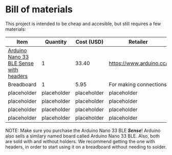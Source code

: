 # Bill of materials

This project is intended to be cheap and accesible, but still requires a few materials:

| Item | Quantity | Cost (USD) | Retailer | Comment |
|------|----------|------------|----------|---------|
[Arduino Nano 33 BLE Sense with headers](https://store.arduino.cc/usa/nano-33-ble-sense-with-headers) | 1 | 33.40 | https://www.arduino.cc/ |Microcontroller
Breadboard | 1 | 5.95 | For making connections
placeholder | placeholder | placeholder | placeholder
placeholder | placeholder | placeholder | placeholder
placeholder | placeholder | placeholder | placeholder
placeholder | placeholder | placeholder | placeholder

NOTE: Make sure you purchase the Arduino Nano 33 BLE ***Sense***! Arduino also sells a similary named board called Arduino Nano 33 BLE. Also, both are sold with and without holders. We recommend getting the one with headers, in order to start using it on a breadboard without needing to solder.
